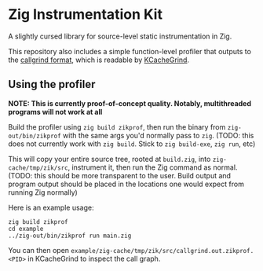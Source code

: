 # Zig Instrumentation Kit

A slightly cursed library for source-level static instrumentation in Zig.

This repository also includes a simple function-level profiler that outputs to the [callgrind format](https://valgrind.org/docs/manual/cl-format.html), which is readable by [KCacheGrind](https://kcachegrind.sourceforge.net/html/Home.html).

## Using the profiler

**NOTE: This is currently proof-of-concept quality. Notably, multithreaded programs will not work at all**

Build the profiler using `zig build zikprof`, then run the binary from `zig-out/bin/zikprof` with the same args you'd normally pass to `zig`. (TODO: this does not currently work with `zig build`. Stick to `zig build-exe`, `zig run`, etc)

This will copy your entire source tree, rooted at `build.zig`, into `zig-cache/tmp/zik/src`, instrument it, then run the Zig command as normal. (TODO: this should be more transparent to the user. Build output and program output should be placed in the locations one would expect from running Zig normally)

Here is an example usage:

```
zig build zikprof
cd example
../zig-out/bin/zikprof run main.zig
```

You can then open `example/zig-cache/tmp/zik/src/callgrind.out.zikprof.<PID>` in KCacheGrind to inspect the call graph.

